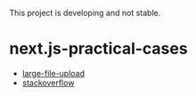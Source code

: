 This project is developing and not stable.

# next.js-practical-cases

- [large-file-upload](http://198.23.196.205:3000/)
- [stackoverflow](http://198.23.196.205:3001/)
